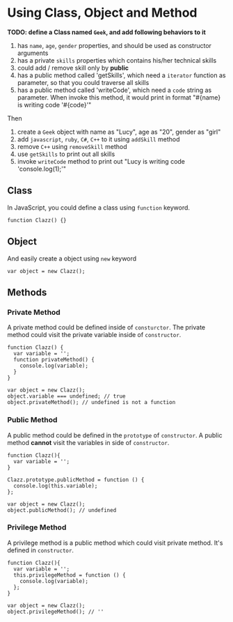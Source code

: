 # Using Class, Object and Method

**TODO: define a Class named `Geek`, and add following behaviors to it**

  1. has `name`, `age`, `gender` properties, and should be used as constructor arguments
  2. has a private `skills` properties which contains his/her technical skills
  3. could add / remove skill only by **public**
  4. has a public method called 'getSkills', which need a `iterator` function as parameter, so that you could traverse all skills
  5. has a public method called 'writeCode', which need a `code` string as parameter. When invoke this method, it would print in format "#{name} is writing code '#{code}'"

Then
  1. create a `Geek` object with name as "Lucy", age as "20", gender as "girl"
  2. add `javascript`, `ruby`, `C#`, `C++` to it using `addSkill` method
  3. remove `C++` using `removeSkill` method
  4. use `getSkills` to print out all skills
  5. invoke `writeCode` method to print out "Lucy is writing code 'console.log(1);'"

## Class

In JavaScript, you could define a class using `function` keyword.

```
function Clazz() {}
```

## Object

And easily create a object using `new` keyword

```
var object = new Clazz();
```

## Methods

### Private Method

A private method could be defined inside of `consturctor`. The private method could visit the private variable inside of `constructor`.

```
function Clazz() {
  var variable = '';
  function privateMethod() {
    console.log(variable);
  }
}

var object = new Clazz();
object.variable === undefined; // true
object.privateMethod(); // undefined is not a function
```

### Public Method

A public method could be defined in the `prototype` of `constructor`. A public method **cannot** visit the variables in side of `constructor`.

```
function Clazz(){
  var variable = '';
}

Clazz.prototype.publicMethod = function () {
  console.log(this.variable);
};

var object = new Clazz();
object.publicMethod(); // undefined
```

### Privilege Method

A privilege method is a public method which could visit private method. It's defined in `constructor`.

```
function Clazz(){
  var variable = '';
  this.privilegeMethod = function () {
    console.log(variable);
  };
}

var object = new Clazz();
object.privilegeMethod(); // ''
```
